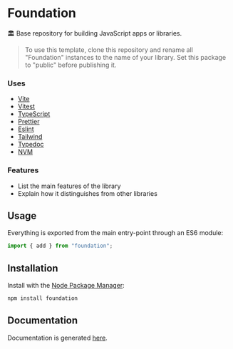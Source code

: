 # Foundation

🏛️ Base repository for building JavaScript apps or libraries.

<!-- Delete start -->

> To use this template, clone this repository and rename all "Foundation" instances to the name of your library.
> Set this package to "public" before publishing it.

### Uses

- [Vite](https://vitejs.dev)
- [Vitest](https://vitest.dev)
- [TypeScript](https://www.typescriptlang.org)
- [Prettier](https://prettier.io)
- [Eslint](https://eslint.org)
- [Tailwind](https://tailwindcss.com)
- [Typedoc](https://typedoc.org)
- [NVM](https://github.com/nvm-sh/nvm)

<!-- Delete end -->

### Features

- List the main features of the library
- Explain how it distinguishes from other libraries

## Usage

Everything is exported from the main entry-point through an ES6 module:

```js
import { add } from "foundation";
```

## Installation

Install with the [Node Package Manager](https://www.npmjs.com/package/foundation):

```bash
npm install foundation
```

## Documentation

Documentation is generated [here](doc/README.md).
